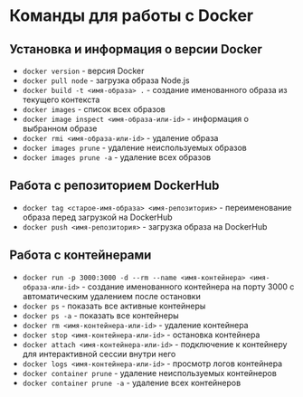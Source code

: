 # Команды для работы с Docker

## Установка и информация о версии Docker

- `docker version` - версия Docker
- `docker pull node` - загрузка образа Node.js
- `docker build -t <имя-образа> .` - создание именованного образа из текущего контекста
- `docker images` - список всех образов
- `docker image inspect <имя-образа-или-id>` - информация о выбранном образе
- `docker rmi <имя-образа-или-id>` - удаление образа
- `docker images prune` - удаление неиспользуемых образов
- `docker images prune -a` - удаление всех образов

## Работа с репозиторием DockerHub

- `docker tag <старое-имя-образа> <имя-репозитория>` - переименование образа перед загрузкой на DockerHub
- `docker push <имя-репозитория>` - загрузка образа на DockerHub

## Работа с контейнерами

- `docker run -p 3000:3000 -d --rm --name <имя-контейнера> <имя-образа-или-id>` - создание именованного контейнера на порту 3000 с автоматическим удалением после остановки
- `docker ps` - показать все активные контейнеры
- `docker ps -a` - показать все контейнеры
- `docker rm <имя-контейнера-или-id>` - удаление контейнера
- `docker stop <имя-контейнера-или-id>` - остановка контейнера
- `docker attach <имя-контейнера-или-id>` - подключение к контейнеру для интерактивной сессии внутри него
- `docker logs <имя-контейнера-или-id>` - просмотр логов контейнера
- `docker container prune` - удаление неиспользуемых контейнеров
- `docker container prune -a` - удаление всех контейнеров
